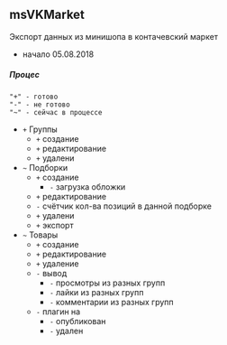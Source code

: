 ## msVKMarket

Экспорт данных из минишопа в контачевский маркет

 - начало 05.08.2018

##### Процес
    "+" - готово    
    "-" - не готово
    "~" - сейчас в процессе
 - `+` Группы
    - `+` cоздание
    - `+` редактирование
    - `+` удалени
 - `~` Подборки
    - `+` создание
        - `-` загрузка обложки
    - `+` редактирование
    - `-` счётчик кол-ва позиций в данной подборке
    - `+` удалени
    - `+` экспорт 
 - `~` Товары
    - `+` создание 
    - `+` редактирование 
    - `+` удаление
    - `-` вывод
        - `-` просмотры из разных групп
        - `-` лайки из разных групп
        - `-` комментарии из разных групп
    - `-` плагин на
        - `-` опубликован
        - `-` удален

 
    
 
